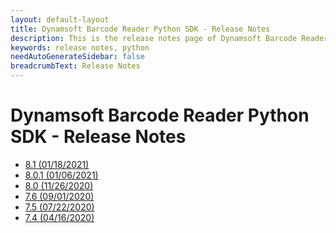 ```yaml
---
layout: default-layout
title: Dynamsoft Barcode Reader Python SDK - Release Notes
description: This is the release notes page of Dynamsoft Barcode Reader for Python SDK.
keywords: release notes, python
needAutoGenerateSidebar: false
breadcrumbText: Release Notes
---
```


# Dynamsoft Barcode Reader Python SDK - Release Notes

- [8.1   (01/18/2021)](python-8.md#8.1-(01/18/2021))
- [8.0.1 (01/06/2021)](python-8.md#801-01062021)
- [8.0   (11/26/2020)](python-8.md#8.0-(11/26/2020))
- [7.6   (09/01/2020)](python-7.md#7.6-(09/01/2020))
- [7.5   (07/22/2020)](python-7.md#7.5-(07/22/2020))  
- [7.4   (04/16/2020)](python-7.md#7.4-(04/16/2020))